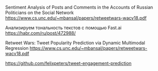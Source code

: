 

Sentiment Analysis of Posts and Comments in the
Accounts of Russian Politicians on the Social
Network
https://www.cs.unc.edu/~mbansal/papers/retweetwars-wacv18.pdf

Анализируем тональность текстов с помощью Fast.ai
https://habr.com/ru/post/472988/


Retweet Wars: Tweet Popularity Prediction via Dynamic Multimodal Regression
https://www.cs.unc.edu/~mbansal/papers/retweetwars-wacv18.pdf


https://github.com/felixpeters/tweet-engagement-prediction
